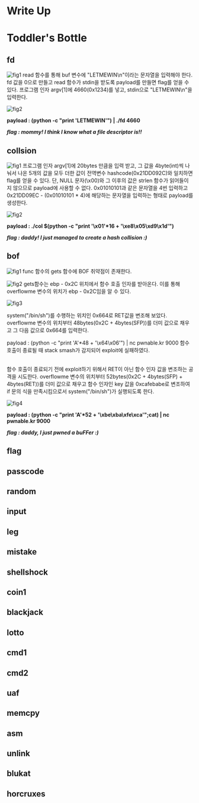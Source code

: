 Write Up
========

# Toddler's Bottle

## fd
![fig1](https://github.com/tjrkddnr/CTF/blob/master/pwnable/Toddler's%20Bottle/fd/fig1.jpg?raw=true)
read 함수를 통해 buf 변수에 "LETMEWIN\n"이라는 문자열을 입력해야 한다. fd 값을 0으로 만들고 read 함수가 stdin을 받도록 payload를 만들면 flag를 얻을 수 있다. 프로그램 인자 argv[1]에 4660(0x1234)를 넣고, stdin으로 "LETMEWIN\n"을 입력한다.


![fig2](https://github.com/tjrkddnr/CTF/blob/master/pwnable/Toddler's%20Bottle/fd/fig2.jpg?raw=true)

**payload : (python -c "print 'LETMEWIN'") | ./fd 4660**

***flag : mommy! I think I know what a file descriptor is!!***
<br/>

## collsion
![fig1](https://github.com/tjrkddnr/CTF/blob/master/pwnable/Toddler's%20Bottle/collision/fig1.jpg?raw=true)
프로그램 인자 argv[1]에 20bytes 만큼을 입력 받고, 그 값을 4byte(int)씩 나눠서 나온 5개의 값을 모두 더한 값이 전역변수 hashcode(0x21DD092C)와 일치하면 flag를 얻을 수 있다. 단, NULL 문자(\x00)와 그 이후의 값은 strlen 함수가 읽어들이지 않으므로 payload에 사용할 수 없다. 0x01010101과 같은 문자열을 4번 입력하고 0x21DD09EC - (0x01010101 * 4)에 해당하는 문자열을 입력하는 형태로 payload를 생성한다. 


![fig2](https://github.com/tjrkddnr/CTF/blob/master/pwnable/Toddler's%20Bottle/collision/fig2.jpg?raw=true)

**payload : ./col $(python -c "print '\x01'\*16 + '\xe8\x05\xd9\x1d'")**

***flag : daddy! I just managed to create a hash collision :)***
<br/>

## bof
![fig1](https://github.com/tjrkddnr/CTF/blob/master/pwnable/Toddler's%20Bottle/bof/fig1.jpg?raw=true)
func 함수의 gets 함수에 BOF 취약점이 존재한다. 


![fig2](https://github.com/tjrkddnr/CTF/blob/master/pwnable/Toddler's%20Bottle/bof/fig2.jpg?raw=true)
gets함수는 ebp - 0x2C 위치에서 함수 호출 인자를 받아온다. 이를 통해 overflowme 변수의 위치가 ebp - 0x2C임을 알 수 있다.

![fig3](https://github.com/tjrkddnr/CTF/blob/master/pwnable/Toddler's%20Bottle/bof/fig3.jpg?raw=true)<br/>

system("/bin/sh")를 수행하는 위치인 0x664로 RET값을 변조해 보았다. overflowme 변수의 위치부터 48bytes(0x2C + 4bytes(SFP))를 더미 값으로 채우고 그 다음 값으로 0x664를 입력한다.

payload : (python -c "print 'A'*48 + '\x64\x06'") | nc pwnable.kr 9000
함수 호출이 종료될 때 stack smash가 감지되어 exploit에 실패하였다.

<br/>
함수 호출이 종료되기 전에 exploit하기 위해서 RET이 아닌 함수 인자 값을 변조하는 공격을 시도한다. overflowme 변수의 위치부터 52bytes(0x2C + 4bytes(SFP) + 4bytes(RET))를 더미 값으로 채우고 함수 인자인 key 값을 0xcafebabe로 변조하여 if 문의 식을 만족시킴으로서 system("/bin/sh")가 실행되도록 한다.

![fig4](https://github.com/tjrkddnr/CTF/blob/master/pwnable/Toddler's%20Bottle/bof/fig4.jpg?raw=true)

**payload : (python -c "print 'A'\*52 + '\xbe\xba\xfe\xca'";cat) | nc pwnable.kr 9000**

***flag : daddy, I just pwned a buFFer :)***
<br/>

## flag

## passcode

## random

## input

## leg

## mistake

## shellshock

## coin1

## blackjack

## lotto

## cmd1

## cmd2

## uaf

## memcpy

## asm

## unlink

## blukat

## horcruxes
